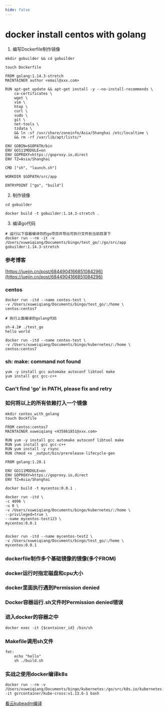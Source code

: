 ```yaml
---
hide: false
---
```

# docker install centos with golang

1. 编写Dockerfile制作镜像

```
mkdir gobuilder && cd gobuilder

touch Dockerfile
```

```
FROM golang:1.14.3-stretch
MAINTAINER author <email@xxx.com>

RUN apt-get update && apt-get install -y --no-install-recommends \
    ca-certificates \
    wget \
    vim \
    htop \
    curl \
    sudo \
    git \
    net-tools \
    tzdata \
    && ln -sf /usr/share/zoneinfo/Asia/Shanghai /etc/localtime \
    && rm -rf /var/lib/apt/lists/*

ENV GOBIN=$GOPATH/bin
ENV GO111MODULE=on
ENV GOPROXY=https://goproxy.io,direct
ENV TZ=Asia/Shanghai

CMD ["sh", "launch.sh"]

WORKDIR $GOPATH/src/app

ENTRYPOINT ["go", "build"]
```

2. 制作镜像
```
cd gobuilder

docker build -t gobuilder:1.14.3-stretch .
```


3. 编译go代码
```
# 运行以下容器编译你的go项目并导出可执行文件到当前目录下
docker run --rm -it -v /Users/xuweiqiang/Documents/bingo/test_go/:/go/src/app gobuilder:1.14.3-stretch
```

### 参考博客

[https://juejin.cn/post/6844904166851084296](https://juejin.cn/post/6844904166851084296)


### centos

```
docker run -itd --name centos-test \
-v /Users/xuweiqiang/Documents/bingo/test_go/:/home \
centos:centos7
```
```
# 执行上面编译的golang代码

sh-4.2# ./test_go
hello world
```

```
docker run -itd --name centos-test \
-v /Users/xuweiqiang/Documents/bingo/kubernetes/:/home \
centos:centos7
```

### sh: make: command not found
```
yum -y install gcc automake autoconf libtool make
yum install gcc gcc-c++
```

### Can't find 'go' in PATH, please fix and retry


### 如何将以上的所有依赖打入一个镜像
```
mkdir centos_with_golang
touch Dockfile
```
```
FROM centos:centos7
MAINTAINER xuweiqiang <435861851@xxx.com>

RUN yum -y install gcc automake autoconf libtool make
RUN yum install gcc gcc-c++
RUN yum install -y rsync
RUN chmod +x _output/bin/prerelease-lifecycle-gen

FROM golang:1.20.1

ENV GO111MODULE=on
ENV GOPROXY=https://goproxy.io,direct
ENV TZ=Asia/Shanghai
```
```
docker build -t mycentos:0.0.1 .
```
```
docker run -itd \
-c 4096 \
-u 0 \
-v /Users/xuweiqiang/Documents/bingo/kubernetes/:/home \
--privileged=true \
--name mycentos-test123 \
mycentos:0.0.1


docker run -itd --name mycentos-test2 \
-v /Users/xuweiqiang/Documents/bingo/test_go/:/home \
mycentos:0.0.1
```

### dockerfile制作多个基础镜像的镜像(多个FROM)

### docker运行时指定磁盘和cpu大小

### docker里面执行遇到Permission denied

### Docker容器运行.sh文件时Permission denied错误

### 进入docker的容器之中
```
docker exec -it {$container_id} /bin/sh
```

### Makefile调用sh文件
```
fmt:
	echo "hello"
	sh ./build.sh
```


### 实战之使用docker编译k8s
```
docker run --rm -v /Users/xuweiqiang/Documents/bingo/kubernetes:/go/src/k8s.io/kubernetes -it gcrcontainer/kube-cross:v1.13.6-1 bash
```

[看云kubeadm编译](https://www.kancloud.cn/pshizhsysu/kubernetes/2204250)